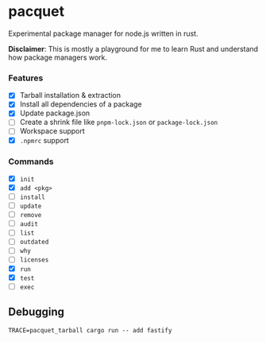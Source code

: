 # pacquet

Experimental package manager for node.js written in rust.

**Disclaimer**: This is mostly a playground for me to learn Rust and understand how package managers work.

### Features

- [x] Tarball installation & extraction
- [x] Install all dependencies of a package
- [x] Update package.json
- [ ] Create a shrink file like `pnpm-lock.json` or `package-lock.json`
- [ ] Workspace support
- [x] `.npmrc` support

### Commands

- [x] `init`
- [x] `add <pkg>`
- [ ] `install`
- [ ] `update`
- [ ] `remove`
- [ ] `audit`
- [ ] `list`
- [ ] `outdated`
- [ ] `why`
- [ ] `licenses`
- [x] `run`
- [x] `test`
- [ ] `exec`

## Debugging

```shell
TRACE=pacquet_tarball cargo run -- add fastify
```

